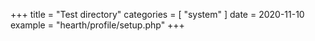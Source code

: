 +++
title = "Test directory"
categories = [ "system" ]
date = 2020-11-10
example = "hearth/profile/setup.php"
+++
